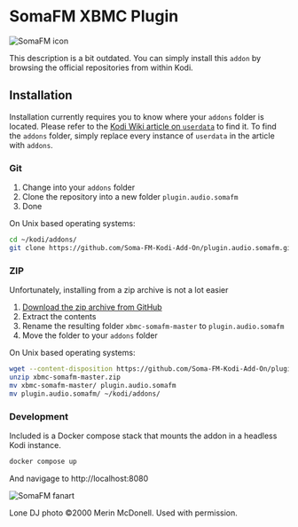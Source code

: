 # SomaFM XBMC Plugin

![SomaFM icon](icon.png?raw=true)

This description is a bit outdated. You can simply install this `addon` by browsing the official repositories from within Kodi.

## Installation

Installation currently requires you to know where your `addons` folder is located. Please refer to the [Kodi Wiki article on `userdata`](http://kodi.org/?title=Userdata) to find it. To find the `addons` folder, simply replace every instance of `userdata` in the article with `addons`.

### Git

 1. Change into your `addons` folder
 2. Clone the repository into a new folder `plugin.audio.somafm`
 3. Done

On Unix based operating systems:

```bash
cd ~/kodi/addons/
git clone https://github.com/Soma-FM-Kodi-Add-On/plugin.audio.somafm.git plugin.audio.somafm
```

### ZIP

Unfortunately, installing from a zip archive is not a lot easier

 1. [Download the zip archive from GitHub](https://github.com/Soma-FM-Kodi-Add-On/plugin.audio.somafm/archive/master.zip)
 2. Extract the contents
 3. Rename the resulting folder `xbmc-somafm-master` to `plugin.audio.somafm`
 4. Move the folder to your `addons` folder

On Unix based operating systems:

```bash
wget --content-disposition https://github.com/Soma-FM-Kodi-Add-On/plugin.audio.somafm/archive/master.zip
unzip xbmc-somafm-master.zip
mv xbmc-somafm-master/ plugin.audio.somafm
mv plugin.audio.somafm/ ~/kodi/addons/
```

### Development

Included is a Docker compose stack that mounts the addon in a headless Kodi instance.

```bash
docker compose up
```

And navigage to http://localhost:8080

![SomaFM fanart](fanart.jpg?raw=true)

Lone DJ photo ©2000 Merin McDonell. Used with permission.
